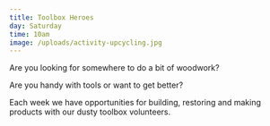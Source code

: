 ```yaml
---
title: Toolbox Heroes
day: Saturday
time: 10am
image: /uploads/activity-upcycling.jpg
---
```

A﻿re you looking for somewhere to do a bit of woodwork?

A﻿re you handy with tools or want to get better?

E﻿ach week we have opportunities for building, restoring and making products with our dusty toolbox volunteers.